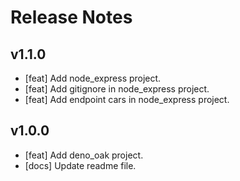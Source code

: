 # Release Notes

## v1.1.0

* [feat] Add node_express project.
* [feat] Add gitignore in node_express project.
* [feat] Add endpoint cars in node_express project.

## v1.0.0

* [feat] Add deno_oak project.
* [docs] Update readme file.